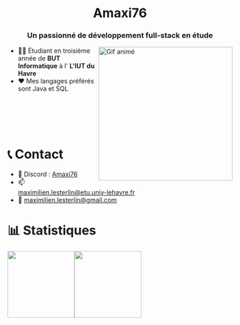 <h1 align="center">Amaxi76</h1>
<h3 align="center">Un passionné de développement full-stack en étude</h3>

<img align="right" src="https://user-images.githubusercontent.com/74038190/229223263-cf2e4b07-2615-4f87-9c38-e37600f8381a.gif" alt="Gif animé" width="300" height="300" />

- 👨‍🎓 Étudiant en troisième année de **BUT Informatique** à l' **L'IUT du Havre**
- ❤️ Mes langages préférés sont Java et SQL

<br><br><br><br>

# 📞 Contact

- 💬 Discord : [Amaxi76](https://discord.com/users/amaxi76)
- 📫 maximilien.lesterlin@etu.univ-lehavre.fr
- 📧 maximilien.lesterlin@gmail.com

# 📊 Statistiques

<img height="150" align="center" src="https://github-readme-stats.vercel.app/api?username=Amaxi76&show_icons=true&theme=white&rank_icon=github&include_all_commits=true" /><img height="150" align="center" src="https://github-readme-stats.vercel.app/api/top-langs?username=Amaxi76&layout=compact&langs_count=8&theme=white" />
